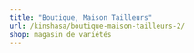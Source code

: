 ```yaml
---
title: "Boutique, Maison Tailleurs"
url: /kinshasa/boutique-maison-tailleurs-2/
shop: magasin de variétés
---
```

